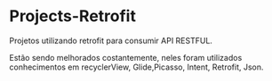 # Projects-Retrofit
Projetos utilizando retrofit para consumir API RESTFUL. 

Estão sendo melhorados costantemente, neles foram utilizados conhecimentos 
em recyclerView, Glide,Picasso, Intent, Retrofit, Json.



